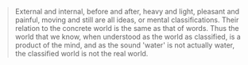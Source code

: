 >External and internal, before and after, heavy and light, pleasant and painful, moving and still are all ideas, or mental classifications. Their relation to the concrete world is the same as that of words. Thus the world that we know, when understood as the world as classified, is a product of the mind, and as the sound 'water' is not actually water, the classified world is not the real world.